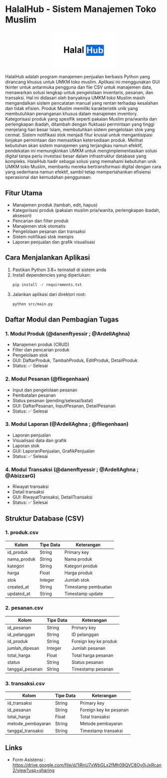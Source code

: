 # HalalHub - Sistem Manajemen Toko Muslim
<p align="center">
  <img src="img/HalalHub_logo.jpg" alt="HalalHub Logo" width="200"/>
</p>

HalalHub adalah program manajemen penjualan berbasis Python yang dirancang khusus untuk UMKM toko muslim. Aplikasi ini menggunakan GUI tkinter untuk antarmuka pengguna dan file CSV untuk manajemen data, menawarkan solusi lengkap untuk pengelolaan inventaris, pesanan, dan transaksi. Hal ini didasari oleh banyaknya UMKM toko Muslim masih mengandalkan sistem pencatatan manual yang rentan terhadap kesalahan dan tidak efisien. Produk Muslim memiliki karakteristik unik yang membutuhkan penanganan khusus dalam manajemen inventory. Kategorisasi produk yang spesifik seperti pakaian Muslim pria/wanita dan perlengkapan ibadah, ditambah dengan fluktuasi permintaan yang tinggi menjelang hari besar Islam, membutuhkan sistem pengelolaan stok yang cermat. Sistem notifikasi stok menjadi fitur krusial untuk mengantisipasi lonjakan permintaan dan memastikan ketersediaan produk. Melihat kebutuhan akan sistem manajemen yang terjangkau namun efektif, pendekatan ini memungkinkan UMKM untuk mengimplementasikan solusi digital tanpa perlu investasi besar dalam infrastruktur database yang kompleks. HalalHub hadir sebagai solusi yang memahami kebutuhan unik UMKM toko Muslim, membantu mereka bertransformasi digital dengan cara yang sederhana namun efektif, sambil tetap mempertahankan efisiensi operasional dan kemudahan penggunaan.

## Fitur Utama

- Manajemen produk (tambah, edit, hapus)
- Kategorisasi produk (pakaian muslim pria/wanita, perlengkapan ibadah, aksesori)
- Pencarian dan filter produk
- Manajemen stok otomatis
- Pengelolaan pesanan dan transaksi
- Sistem notifikasi stok menipis
- Laporan penjualan dan grafik visualisasi

## Cara Menjalankan Aplikasi

1. Pastikan Python 3.8+ terinstall di sistem anda
2. Install dependencies yang diperlukan:
   ```bash
   pip install -r requirements.txt
   ```
3. Jalankan aplikasi dari direktori root:
   ```bash
   python src/main.py
   ```

## Daftar Modul dan Pembagian Tugas

### 1. Modul Produk (@danenftyessir ; @ArdellAghna)
- Manajemen produk (CRUD)
- Filter dan pencarian produk
- Pengelolaan stok
- GUI: DaftarProduk, TambahProduk, EditProduk, DetailProduk
- Status: ✅ Selesai

### 2. Modul Pesanan (@fliegenhaan)
- Input dan pengelolaan pesanan
- Pembatalan pesanan
- Status pesanan (pending/selesai/batal)
- GUI: DaftarPesanan, InputPesanan, DetailPesanan
- Status: ✅ Selesai

### 3. Modul Laporan (@ArdellAghna ; @fliegenhaan)
- Laporan penjualan
- Visualisasi data dan grafik
- Laporan stok
- GUI: LaporanPenjualan, GrafikPenjualan
- Status: ✅ Selesai

### 4. Modul Transaksi (@danenftyessir ; @ArdellAghna ; @AbizzarG)
- Riwayat transaksi
- Detail transaksi
- GUI: RiwayatTransaksi, DetailTransaksi
- Status: ✅ Selesai

## Struktur Database (CSV)

### 1. produk.csv
| Kolom | Tipe Data | Keterangan |
|-------|-----------|------------|
| id_produk | String | Primary key |
| nama_produk | String | Nama produk |
| kategori | String | Kategori produk |
| harga | Float | Harga produk |
| stok | Integer | Jumlah stok |
| created_at | String | Timestamp pembuatan |
| updated_at | String | Timestamp update |

### 2. pesanan.csv
| Kolom | Tipe Data | Keterangan |
|-------|-----------|------------|
| id_pesanan | String | Primary key |
| id_pelanggan | String | ID pelanggan |
| id_produk | String | Foreign key ke produk |
| jumlah_dipesan | Integer | Jumlah pesanan |
| total_harga | Float | Total harga pesanan |
| status | String | Status pesanan |
| tanggal_pesanan | String | Timestamp pesanan |

### 3. transaksi.csv
| Kolom | Tipe Data | Keterangan |
|-------|-----------|------------|
| id_transaksi | String | Primary key |
| id_pesanan | String | Foreign key ke pesanan |
| total_harga | Float | Total transaksi |
| metode_pembayaran | String | Metode pembayaran |
| tanggal_transaksi | String | Timestamp transaksi |

## Links
- Form Asistensi : https://drive.google.com/file/d/1iRnU7xWbGLx2fMh09QVC8Oy0jJxRcan2/view?usp=sharing
